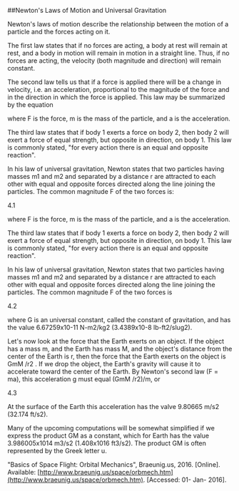 ##Newton's Laws of Motion and Universal Gravitation

Newton's laws of motion describe the relationship between the motion of a particle and the forces acting on it.

The first law states that if no forces are acting, a body at rest will remain at rest, and a body in motion will remain in motion in a straight line. Thus, if no forces are acting, the velocity (both magnitude and direction) will remain constant.

The second law tells us that if a force is applied there will be a change in velocity, i.e. an acceleration, proportional to the magnitude of the force and in the direction in which the force is applied. This law may be summarized by the equation

where F is the force, m is the mass of the particle, and a is the acceleration.

The third law states that if body 1 exerts a force on body 2, then body 2 will exert a force of equal strength, but opposite in direction, on body 1. This law is commonly stated, "for every action there is an equal and opposite reaction".

In his law of universal gravitation, Newton states that two particles having masses m1 and m2 and separated by a distance r are attracted to each other with equal and opposite forces directed along the line joining the particles. The common magnitude F of the two forces is:

4.1

where F is the force, m is the mass of the particle, and a is the acceleration.

The third law states that if body 1 exerts a force on body 2, then body 2 will exert a force of equal strength, but opposite in direction, on body 1. This law is commonly stated, "for every action there is an equal and opposite reaction".

In his law of universal gravitation, Newton states that two particles having masses m1 and m2 and separated by a distance r are attracted to each other with equal and opposite forces directed along the line joining the particles. The common magnitude F of the two forces is

4.2

where G is an universal constant, called the constant of gravitation, and has the value 6.67259x10-11 N-m2/kg2 (3.4389x10-8 lb-ft2/slug2).

Let's now look at the force that the Earth exerts on an object. If the object has a mass m, and the Earth has mass M, and the object's distance from the center of the Earth is r, then the force that the Earth exerts on the object is GmM /r2 . If we drop the object, the Earth's gravity will cause it to accelerate toward the center of the Earth. By Newton's second law (F = ma), this acceleration g must equal (GmM /r2)/m, or

4.3

At the surface of the Earth this acceleration has the valve 9.80665 m/s2 (32.174 ft/s2).

Many of the upcoming computations will be somewhat simplified if we express the product GM as a constant, which for Earth has the value 3.986005x1014 m3/s2 (1.408x1016 ft3/s2). The product GM is often represented by the Greek letter u.

"Basics of Space Flight: Orbital Mechanics", Braeunig.us, 2016. [Online]. Available: [http://www.braeunig.us/space/orbmech.htm](http://www.braeunig.us/space/orbmech.htm). [Accessed: 01- Jan- 2016].

